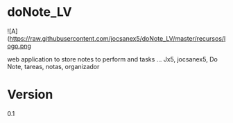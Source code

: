 # doNote_LV

![A](https://raw.githubusercontent.com/jocsanex5/doNote_LV/master/recursos/logo.png

web application to store notes to perform and tasks ...
Jx5, jocsanex5, Do Note, tareas, notas, organizador

# Version
0.1
